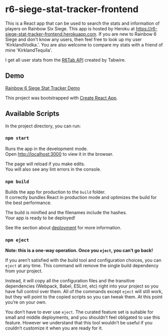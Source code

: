 # r6-siege-stat-tracker-frontend
This is a React app that can be used to search the stats and information of players on Rainbow Six Siege. This app is hosted by Heroku 
at https://r6-siege-stat-tracker-frontend.herokuapp.com. If you are new to Rainbow 6 Siege and don't know any users, then feel free to 
look up my user 'KirklandVodka.'. You are also welcome to compare my stats with a friend of mine 'KirklandTequila'. 

I get all user stats from the [R6Tab API](https://github.com/Tabwire/R6Tab-API) created by Tabwire.

## Demo
[Rainbow 6 Siege Stat Tracker Demo](demo/r6SiegeStatTrackerDemo.gif)

This project was bootstrapped with [Create React App](https://github.com/facebook/create-react-app).

## Available Scripts

In the project directory, you can run:

### `npm start`

Runs the app in the development mode.<br />
Open [http://localhost:3000](http://localhost:3000) to view it in the browser.

The page will reload if you make edits.<br />
You will also see any lint errors in the console.

### `npm build`

Builds the app for production to the `build` folder.<br />
It correctly bundles React in production mode and optimizes the build for the best performance.

The build is minified and the filenames include the hashes.<br />
Your app is ready to be deployed!

See the section about [deployment](https://facebook.github.io/create-react-app/docs/deployment) for more information.

### `npm eject`

**Note: this is a one-way operation. Once you `eject`, you can’t go back!**

If you aren’t satisfied with the build tool and configuration choices, you can `eject` at any time. This command will remove the single build dependency from your project.

Instead, it will copy all the configuration files and the transitive dependencies (Webpack, Babel, ESLint, etc) right into your project so you have full control over them. All of the commands except `eject` will still work, but they will point to the copied scripts so you can tweak them. At this point you’re on your own.

You don’t have to ever use `eject`. The curated feature set is suitable for small and middle deployments, and you shouldn’t feel obligated to use this feature. However we understand that this tool wouldn’t be useful if you couldn’t customize it when you are ready for it.
